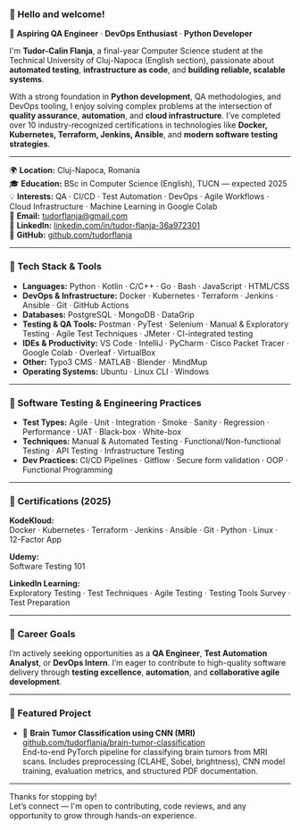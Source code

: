 ### 👋 Hello and welcome!

🎯 **Aspiring QA Engineer** · **DevOps Enthusiast** · **Python Developer**

I'm **Tudor-Calin Flanja**, a final-year Computer Science student at the Technical University of Cluj-Napoca (English section), passionate about **automated testing**, **infrastructure as code**, and **building reliable, scalable systems**.

With a strong foundation in **Python development**, QA methodologies, and DevOps tooling, I enjoy solving complex problems at the intersection of **quality assurance**, **automation**, and **cloud infrastructure**. I’ve completed over 10 industry-recognized certifications in technologies like **Docker, Kubernetes, Terraform, Jenkins, Ansible**, and **modern software testing strategies**.

---

🌍 **Location:** Cluj-Napoca, Romania  
🎓 **Education:** BSc in Computer Science (English), TUCN — expected 2025  
💡 **Interests:** QA · CI/CD · Test Automation · DevOps · Agile Workflows · Cloud Infrastructure · Machine Learning in Google Colab  
📧 **Email:** [tudorflanja@gmail.com](mailto:tudorflanja@gmail.com)  
🔗 **LinkedIn:** [linkedin.com/in/tudor-flanja-36a972301](https://linkedin.com/in/tudor-flanja-36a972301)  
🐙 **GitHub:** [github.com/tudorflanja](https://github.com/tudorflanja)

---

### 🔧 Tech Stack & Tools
- **Languages:** Python · Kotlin · C/C++ · Go · Bash · JavaScript · HTML/CSS  
- **DevOps & Infrastructure:** Docker · Kubernetes · Terraform · Jenkins · Ansible · Git · GitHub Actions  
- **Databases:** PostgreSQL · MongoDB · DataGrip  
- **Testing & QA Tools:** Postman · PyTest · Selenium · Manual & Exploratory Testing · Agile Test Techniques · JMeter · CI-integrated testing  
- **IDEs & Productivity:** VS Code · IntelliJ · PyCharm · Cisco Packet Tracer · Google Colab · Overleaf · VirtualBox  
- **Other:** Typo3 CMS · MATLAB · Blender · MindMup  
- **Operating Systems:** Ubuntu · Linux CLI · Windows

---

### 🧪 Software Testing & Engineering Practices
- **Test Types:** Agile · Unit · Integration · Smoke · Sanity · Regression · Performance · UAT · Black-box · White-box  
- **Techniques:** Manual & Automated Testing · Functional/Non-functional Testing · API Testing · Infrastructure Testing  
- **Dev Practices:** CI/CD Pipelines · Gitflow · Secure form validation · OOP · Functional Programming

---

### 📜 Certifications (2025)
**KodeKloud:**  
Docker · Kubernetes · Terraform · Jenkins · Ansible · Git · Python · Linux · 12-Factor App

**Udemy:**  
Software Testing 101

**LinkedIn Learning:**  
Exploratory Testing · Test Techniques · Agile Testing · Testing Tools Survey · Test Preparation

---

### 🎯 Career Goals
I’m actively seeking opportunities as a **QA Engineer**, **Test Automation Analyst**, or **DevOps Intern**. I’m eager to contribute to high-quality software delivery through **testing excellence**, **automation**, and **collaborative agile development**.

---

### 📁 Featured Project
- 🧠 **Brain Tumor Classification using CNN (MRI)**  
  [github.com/tudorflanja/brain-tumor-classification](https://github.com/tudorflanja/brain-tumor-classification)  
  End-to-end PyTorch pipeline for classifying brain tumors from MRI scans. Includes preprocessing (CLAHE, Sobel, brightness), CNN model training, evaluation metrics, and structured PDF documentation.

---

Thanks for stopping by!  
Let’s connect — I'm open to contributing, code reviews, and any opportunity to grow through hands-on experience.

